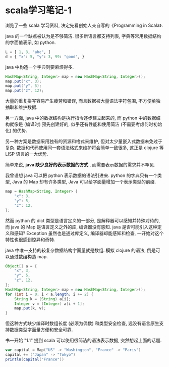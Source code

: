 scala学习笔记-1
===

浏览了一些 scala 学习资料,
决定先看创始人亲自写的《Programming in Scala》.

java 的一个缺点被认为是不够简洁.
很多新语言都支持列表, 字典等常用数据结构的字面值表示, 
如 python.

```python
L = [ 1, 3, "abc", ]
d = { "x": 5, "y": 3, 99: "good", }
```

java 中构造一个字典则要麻烦得多.

```java
HashMap<String, Integer> map = new HashMap<String, Integer>();
map.put("x", 3);
map.put("y", 5);
map.put("z", 12);
```

大量的重复拼写容易产生疲劳和错误,
而且数据被大量语法字符包围,
不方便单独抽取和维护数据.

另一方面, java 中的数据结构是执行指令逐步建立起来的,
而 python 中的数据结构就像是 (编译时) 预先创建好的,
似乎还有性能和使用简洁 (不需要考虑何时初始化) 的优势.

另一种方案是数据采用独有的资源和格式来维护,
但对太少量嵌入式数据未免过于复杂.
数据和代码使用同一套语法格式来维护将会简单一致很多,
这正是 clojure 等 LISP 语言的一大优势.

简单来说, **java 缺少良好的表示数据的方式** ,
而需要表示数据的需求并不罕见.

我曾设想 java 可以把 python 表示数据的语法引进来.
python 的字典只有一个类型, 
Java 的 Map 却有许多类型, 
Java 可以给字面量增加一个表示类型的前缀.

```java
map = HashMap<String, Integer> {
	"x": 3,
	"y": 5,
	"z": 12,
};
```

然而 python 的 dict 类型是语言定义的一部分,
是解释器可以感知并特殊对待的,
而 java 的 Map 是语言定义之外的库,
编译器没有感知.
java 是否可能引入这种定义和感知?
Exception 虽然也是通过库定义,
编译器却能感知和检查,
一开始对这个特性也很感到惊异和奇特.

java 中唯一支持的较复杂数据结构字面量就是数组.
模拟 clojure 的语法,
倒是可以通过数组构造 map.

```java
Object[] a = { 
	"x", 3, 
	"y", 5, 
	"z", 12, 
};
HashMap<String, Integer> map = new HashMap<String, Integer>();
for (int i = 0; i < a.length; i += 2) {
	String k = (String) a[i];
	Integer v = (Integer) a[i + 1];
	map.put(k, v);
}
```

但这种方式缺少编译时数组长度 (必须为偶数) 和类型安全检查,
远没有语言原生支持数据类型字面量方便和安全可靠.

书一开始 "1.1" 提到 scala 可以使用很简洁的语法表示数据, 
突然想起上面的话题.

```scala
var capital = Map("US" -> "Washington", "France" -> "Paris")
capital += ("Japan" -> "Tokyo")
println(capital("France"))
```

